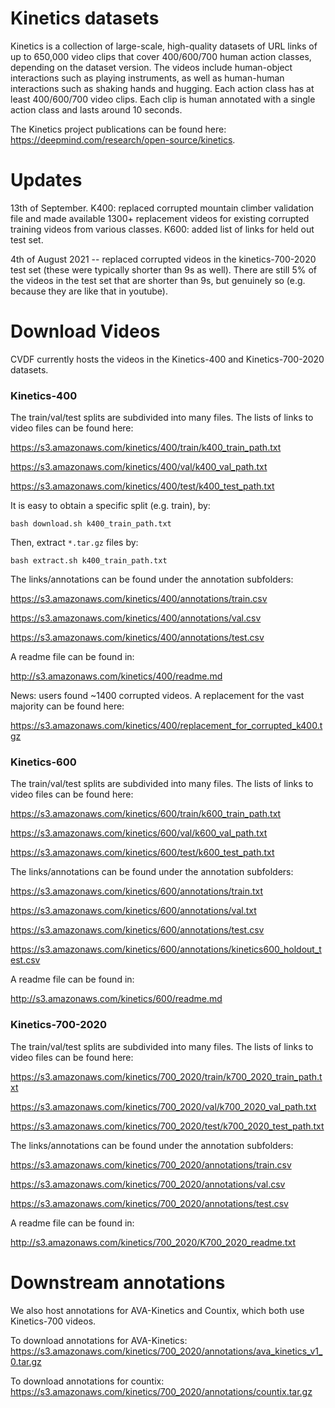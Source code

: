 # Kinetics datasets

Kinetics is a collection of large-scale, high-quality datasets of URL links of up to 650,000 video clips that cover 400/600/700 human action classes, depending on the dataset version. The videos include human-object interactions such as playing instruments, as well as human-human interactions such as shaking hands and hugging. Each action class has at least 400/600/700 video clips. Each clip is human annotated with a single action class and lasts around 10 seconds.

The Kinetics project publications can be found here: https://deepmind.com/research/open-source/kinetics.

# Updates

13th of September. K400: replaced corrupted mountain climber validation file and made available 1300+ replacement videos for existing corrupted training videos from various classes. K600: added list of links for held out test set.

4th of August 2021 -- replaced corrupted videos in the kinetics-700-2020 test set (these were typically shorter than 9s as well). There are still 5% of the videos in the test set that are shorter than 9s, but genuinely so (e.g. because they are like that in youtube). 

# Download Videos


CVDF currently hosts the videos in the Kinetics-400 and Kinetics-700-2020 datasets.

### Kinetics-400

The train/val/test splits are subdivided into many files. The lists of links to video files can be found here:

https://s3.amazonaws.com/kinetics/400/train/k400_train_path.txt

https://s3.amazonaws.com/kinetics/400/val/k400_val_path.txt

https://s3.amazonaws.com/kinetics/400/test/k400_test_path.txt

It is easy to obtain a specific split (e.g. train), by:
```
bash download.sh k400_train_path.txt
```
Then, extract `*.tar.gz` files by:
```
bash extract.sh k400_train_path.txt
```

The links/annotations can be found under the annotation subfolders:

https://s3.amazonaws.com/kinetics/400/annotations/train.csv

https://s3.amazonaws.com/kinetics/400/annotations/val.csv

https://s3.amazonaws.com/kinetics/400/annotations/test.csv

A readme file can be found in:

http://s3.amazonaws.com/kinetics/400/readme.md

News: users found ~1400 corrupted videos. A replacement for the vast majority can be found here: 

https://s3.amazonaws.com/kinetics/400/replacement_for_corrupted_k400.tgz 

### Kinetics-600

The train/val/test splits are subdivided into many files. The lists of links to video files can be found here:

https://s3.amazonaws.com/kinetics/600/train/k600_train_path.txt

https://s3.amazonaws.com/kinetics/600/val/k600_val_path.txt

https://s3.amazonaws.com/kinetics/600/test/k600_test_path.txt

The links/annotations can be found under the annotation subfolders:

https://s3.amazonaws.com/kinetics/600/annotations/train.txt

https://s3.amazonaws.com/kinetics/600/annotations/val.txt

https://s3.amazonaws.com/kinetics/600/annotations/test.csv

https://s3.amazonaws.com/kinetics/600/annotations/kinetics600_holdout_test.csv

A readme file can be found in:

http://s3.amazonaws.com/kinetics/600/readme.md


### Kinetics-700-2020

The train/val/test splits are subdivided into many files. The lists of links to video files can be found here:

https://s3.amazonaws.com/kinetics/700_2020/train/k700_2020_train_path.txt

https://s3.amazonaws.com/kinetics/700_2020/val/k700_2020_val_path.txt

https://s3.amazonaws.com/kinetics/700_2020/test/k700_2020_test_path.txt

The links/annotations can be found under the annotation subfolders:

https://s3.amazonaws.com/kinetics/700_2020/annotations/train.csv

https://s3.amazonaws.com/kinetics/700_2020/annotations/val.csv

https://s3.amazonaws.com/kinetics/700_2020/annotations/test.csv

A readme file can be found in:

http://s3.amazonaws.com/kinetics/700_2020/K700_2020_readme.txt

# Downstream annotations

We also host annotations for AVA-Kinetics and Countix, which both use Kinetics-700 videos. 

To download annotations for AVA-Kinetics:
https://s3.amazonaws.com/kinetics/700_2020/annotations/ava_kinetics_v1_0.tar.gz

To download annotations for countix:
https://s3.amazonaws.com/kinetics/700_2020/annotations/countix.tar.gz

